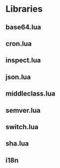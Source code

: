 # Libraries
## base64.lua
## cron.lua
## inspect.lua
## json.lua
## middleclass.lua
## semver.lua
## switch.lua
## sha.lua
## i18n
